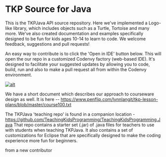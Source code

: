 TKP Source for Java
===================================
This is the TKPJava API source repository. Here we've implemented a Logo-like library, which includes objects such as a Turtle, Tortoise and many more.  We've also created documentation and examples specifically designed to be fun for kids ages 10-14 to learn to code.  We welcome feedback, suggestions and pull requests!  

An easy way to contribute is to click the 'Open in IDE' button below. This will open the our repo in a customized Codenvy factory (web-based IDE). It's designed to facilitate your suggested updates by allowing you to code, build, run and also to make a pull request all from within the Codenvy environment.  

[![alt](https://camo.githubusercontent.com/cc0a65c7f5f132f190b43fdab61a0edfb9c00571/68747470733a2f2f7261776769742e636f6d2f736c656d6575722f34613930306262363833303061323634333637392f7261772f316164326336643738346339326663323138383663373635626336333135613166326565363930632f636f64656e76792d636f6e747269627574652e737667)](https://codenvy.com/f?id=wvze4gb3kkwsvioa)

We have a short document which describes our approach to courseware design as well.  It is here -- https://www.penflip.com/lynnlangit/tkp-lesson-plans/blob/master/course100.txt

The TKPJava 'teaching repo' is found in a companion location - https://github.com/TeachingKidsProgramming/TeachingKidsProgramming.Java
That repo contains a starter set (.jar) of .java files for teachers to use with students when teaching TKPJava.  It also contains a set of customizations for Eclipse that are specifically designed to make the coding experience more fun for beginners.


from a new contributor



